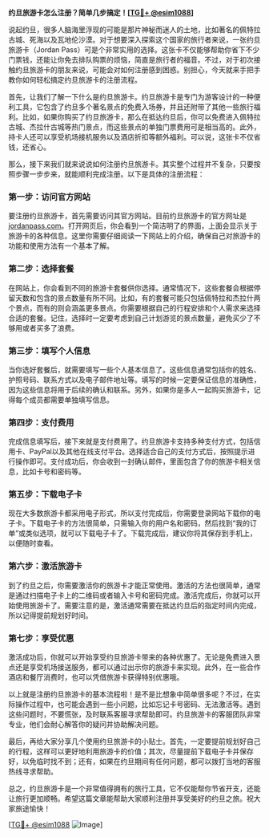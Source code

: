 **约旦旅游卡怎么注册？简单几步搞定！[[TG💪+ @esim1088](https://t.me/s/esim1088)]**

说起约旦，很多人脑海里浮现的可能是那片神秘而迷人的土地，比如著名的佩特拉古城、死海以及瓦地伦沙漠。对于想要深入探索这个国家的旅行者来说，一张约旦旅游卡（Jordan Pass）可是个非常实用的选择。这张卡不仅能够帮助你省下不少门票钱，还能让你免去排队购票的烦恼，简直是旅行者的福音。不过，对于初次接触约旦旅游卡的朋友来说，可能会对如何注册感到困惑。别担心，今天就来手把手教你如何轻松搞定约旦旅游卡的注册流程。

首先，让我们了解一下什么是约旦旅游卡。约旦旅游卡是专门为游客设计的一种便利工具，它包含了约旦多个著名景点的免费入场券，并且还附带了其他一些旅行福利。比如，如果你购买了约旦旅游卡，那么在抵达约旦后，你可以免费进入佩特拉古城、杰拉什古城等热门景点，而这些景点的单独门票费用可是相当高的。此外，持卡人还可以享受机场接机服务以及酒店折扣等额外福利。可以说，这张卡不仅省钱，还省心。

那么，接下来我们就来说说如何注册约旦旅游卡。其实整个过程并不复杂，只要按照步骤一步步来，就能顺利完成注册。以下是具体的注册流程：

### **第一步：访问官方网站**
要注册约旦旅游卡，首先需要访问其官方网站。目前约旦旅游卡的官方网址是[jordanpass.com](http://jordanpass.com)。打开网页后，你会看到一个简洁明了的界面，上面会显示关于旅游卡的各种信息。这里你需要仔细阅读一下网站上的介绍，确保自己对旅游卡的功能和使用方法有一个基本了解。

### **第二步：选择套餐**
在网站上，你会看到不同的旅游卡套餐供你选择。通常情况下，这些套餐会根据停留天数和包含的景点数量有所不同。比如，有的套餐可能只包括佩特拉和杰拉什两个景点，而有的则会涵盖更多景点。你需要根据自己的行程安排和个人需求来选择合适的套餐。记住，选择时一定要考虑到自己计划游览的景点数量，避免买少了不够用或者买多了浪费。

### **第三步：填写个人信息**
当你选好套餐后，就需要填写一些个人基本信息了。这些信息通常包括你的姓名、护照号码、联系方式以及电子邮件地址等。填写的时候一定要保证信息的准确性，因为这些信息将用于后续的确认和联系。另外，如果你是多人一起购买旅游卡，记得每个成员都需要单独填写信息。

### **第四步：支付费用**
完成信息填写后，接下来就是支付费用了。约旦旅游卡支持多种支付方式，包括信用卡、PayPal以及其他在线支付平台。选择适合自己的支付方式后，按照提示进行操作即可。支付成功后，你会收到一封确认邮件，里面包含了你的旅游卡相关信息，比如卡号和密码等。

### **第五步：下载电子卡**
现在大多数旅游卡都采用电子形式，所以支付完成后，你需要登录网站下载你的电子卡。下载电子卡的方法很简单，只需输入你的用户名和密码，然后找到“我的订单”或类似选项，就可以下载电子卡了。下载完成后，建议你将其保存到手机上，以便随时查看。

### **第六步：激活旅游卡**
到了约旦之后，你需要激活你的旅游卡才能正常使用。激活的方法也很简单，通常是通过扫描电子卡上的二维码或者输入卡号和密码完成。激活完成后，你就可以开始使用旅游卡了。需要注意的是，激活通常需要在抵达约旦后的指定时间内完成，所以记得提前规划好时间。

### **第七步：享受优惠**
激活成功后，你就可以开始享受约旦旅游卡带来的各种优惠了。无论是免费进入景点还是享受机场接送服务，都可以通过出示你的旅游卡来实现。此外，在一些合作酒店和餐厅消费时，也可以凭借旅游卡获得特别优惠哦。

以上就是注册约旦旅游卡的基本流程啦！是不是比想象中简单很多呢？不过，在实际操作过程中，也可能会遇到一些小问题，比如忘记卡号密码、无法激活等。遇到这些问题时，不要慌张，及时联系客服寻求帮助即可。约旦旅游卡的客服团队非常专业，他们会耐心解答你的疑问并协助解决问题。

最后，再给大家分享几个使用约旦旅游卡的小贴士。首先，一定要提前规划好自己的行程，这样可以更好地利用旅游卡的价值；其次，尽量提前下载电子卡并保存好，以免临时找不到；还有，如果在约旦期间有任何问题，都可以拨打当地的客服热线寻求帮助。

总之，约旦旅游卡是一个非常值得拥有的旅行工具，它不仅能帮你节省开支，还能让旅行更加顺畅。希望这篇文章能帮助大家顺利注册并享受美好的约旦之旅。祝大家旅途愉快！

[[TG💪+ @esim1088](https://t.me/s/esim1088) ![Image](https://i.postimg.cc/4NQfJmqS/Snipaste-2025-05-13-00-14-12.png)]